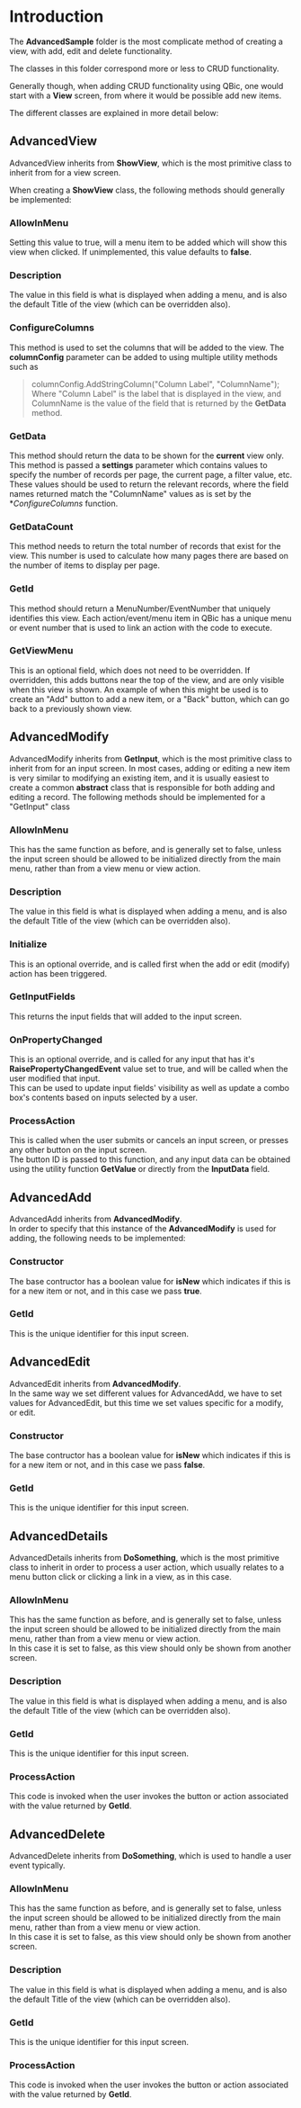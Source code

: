 # Introduction
The **AdvancedSample** folder is the most complicate method of creating a view, with add, edit and delete functionality.

The classes in this folder correspond more or less to CRUD functionality.

Generally though, when adding CRUD functionality using QBic, one would start with a **View** screen, from where it would be possible add new items.

The different classes are explained in more detail below:

## AdvancedView
AdvancedView inherits from **ShowView**, which is the most primitive class to inherit from for a view screen.

When creating a **ShowView** class, the following methods should generally be implemented:

### AllowInMenu
Setting this value to true, will a menu item to be added which will show this view when clicked. If unimplemented, this value defaults to **false**.

### Description
The value in this field is what is displayed when adding a menu, and is also the default Title of the view (which can be overridden also).

### ConfigureColumns
This method is used to set the columns that will be added to the view.
The **columnConfig** parameter can be added to using multiple utility methods such as 
 > columnConfig.AddStringColumn("Column Label", "ColumnName");
 Where "Column Label" is the label that is displayed in the view, and ColumnName is the value of the field that is returned by the **GetData** method.

### GetData
This method should return the data to be shown for the **current** view only.
This method is passed a **settings** parameter which contains values to specify the number of records per page, the current page, a filter value, etc.
These values should be used to return the relevant records, where the field names returned match the "ColumnName" values as is set by the **ConfigureColumns* function.

### GetDataCount
This method needs to return the total number of records that exist for the view. 
This number is used to calculate how many pages there are based on the number of items to display per page.

### GetId
This method should return a MenuNumber/EventNumber that uniquely identifies this view.
Each action/event/menu item in QBic has a unique menu or event number that is used to link an action with the code to execute.

### GetViewMenu
This is an optional field, which does not need to be overridden.
If overridden, this adds buttons near the top of the view, and are only visible when this view is shown.
An example of when this might be used is to create an "Add" button to add a new item, or a "Back" button, which can go back to a previously shown view.

## AdvancedModify
AdvancedModify inherits from **GetInput**, which is the most primitive class to inherit from for an input screen.
In most cases, adding or editing a new item is very similar to modifying an existing item, and it is usually easiest to create a common **abstract** class that is responsible for both adding and editing a record.
The following methods should be implemented for a "GetInput" class

### AllowInMenu
This has the same function as before, and is generally set to false, unless the input screen should be allowed to be initialized directly from the main menu, rather than from a view menu or view action.

### Description
The value in this field is what is displayed when adding a menu, and is also the default Title of the view (which can be overridden also).

### Initialize
This is an optional override, and is called first when the add or edit (modify) action has been triggered.

### GetInputFields
This returns the input fields that will added to the input screen.

### OnPropertyChanged
This is an optional override, and is called for any input that has it's **RaisePropertyChangedEvent** value set to true, and will be called when the user modified that input.  
This can be used to update input fields' visibility as well as update a combo box's contents based on inputs selected by a user.

### ProcessAction
This is called when the user submits or cancels an input screen, or presses any other button on the input screen.  
The button ID is passed to this function, and any input data can be obtained using the utility function **GetValue** or directly from the **InputData** field.

## AdvancedAdd
AdvancedAdd inherits from **AdvancedModify**.  
In order to specify that this instance of the **AdvancedModify** is used for adding, the following needs to be implemented:

### Constructor
The base contructor has a boolean value for **isNew** which indicates if this is for a new item or not, and in this case we pass **true**.

### GetId
This is the unique identifier for this input screen.

## AdvancedEdit
AdvancedEdit inherits from **AdvancedModify**.  
In the same way we set different values for AdvancedAdd, we have to set values for AdvancedEdit, but this time we set values specific for a modify, or edit.

### Constructor
The base contructor has a boolean value for **isNew** which indicates if this is for a new item or not, and in this case we pass **false**.

### GetId
This is the unique identifier for this input screen.

## AdvancedDetails
AdvancedDetails inherits from **DoSomething**, which is the most primitive class to inherit in order to process a user action, which usually relates to a menu button click or clicking a link in a view, as in this case.  

### AllowInMenu
This has the same function as before, and is generally set to false, unless the input screen should be allowed to be initialized directly from the main menu, rather than from a view menu or view action.  
In this case it is set to false, as this view should only be shown from another screen.  

### Description
The value in this field is what is displayed when adding a menu, and is also the default Title of the view (which can be overridden also).

### GetId
This is the unique identifier for this input screen.

### ProcessAction
This code is invoked when the user invokes the button or action associated with the value returned by **GetId**.

## AdvancedDelete
AdvancedDelete inherits from **DoSomething**, which is used to handle a user event typically.

### AllowInMenu
This has the same function as before, and is generally set to false, unless the input screen should be allowed to be initialized directly from the main menu, rather than from a view menu or view action.  
In this case it is set to false, as this view should only be shown from another screen.  

### Description
The value in this field is what is displayed when adding a menu, and is also the default Title of the view (which can be overridden also).

### GetId
This is the unique identifier for this input screen.

### ProcessAction
This code is invoked when the user invokes the button or action associated with the value returned by **GetId**.